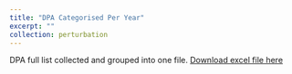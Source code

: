 ```yaml
---
title: "DPA Categorised Per Year"
excerpt: ""
collection: perturbation
---
```


DPA full list collected and grouped into one file. 
[Download excel file here](https://github.com/phoenixml/roadmap.github.io/blob/master/files/DPA_Full_List.xlsx?raw=true)
